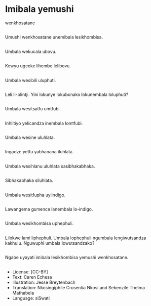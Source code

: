 # Imibala yemushi
wenkhosatane

##
Umushi wenkhosatane
unemibala
lesikhombisa.


##
Umbala wekucala
ubovu.


##
Kewyu ugcoke lihembe
lelibovu.


##
Umbala wesibili
uluphuti.


##
Leli li-olintji.
Yini lokunye lokubonako
lokunembala loluphuti?


##
Umbala wesitsatfu
umtfubi.


##
Inhlitiyo yelicandza
inembala lomtfubi.


##
Umbala wesine
uluhlata.


##
Ingadze yetfu
yabhanana iluhlata.


##
Umbala wesihlanu
uluhlata
sasibhakabhaka.


##
Sibhakabhaka siluhlata.


##
Umbala wesitfupha uyiindigo.


##
Lawangema gumence
lanembala lo-indigo.


##
Umbala wesikhombisa
uphephuli.


##
Lilokwe lami liphephuli.
Umbala lophephuli
ngumbala
lengiwutsandza
kakhulu.
Nguwuphi umbala
lowutsandzako?


##
Ngabe uyayati imibala
lesikhombisa yemushi
wenkhosatane.


##
* License: [CC-BY]
* Text: Caren Echesa
* Illustration: Jesse Breytenbach
* Translation: Nkosingiphile Crusentia Nkosi and
Sebenzile Thelma Mathabela
* Language: siSwati
